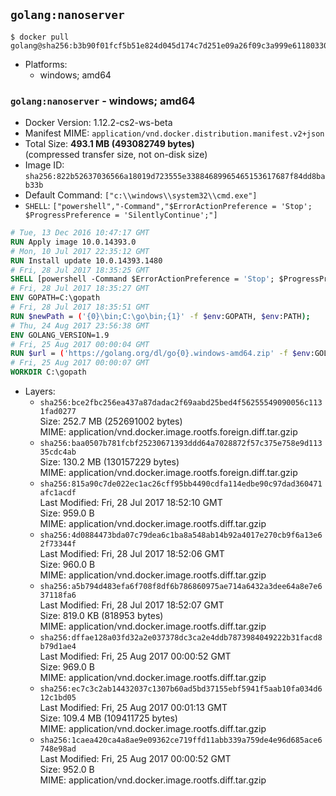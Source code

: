 ## `golang:nanoserver`

```console
$ docker pull golang@sha256:b3b90f01fcf5b51e824d045d174c7d251e09a26f09c3a999e61180330c031b49
```

-	Platforms:
	-	windows; amd64

### `golang:nanoserver` - windows; amd64

-	Docker Version: 1.12.2-cs2-ws-beta
-	Manifest MIME: `application/vnd.docker.distribution.manifest.v2+json`
-	Total Size: **493.1 MB (493082749 bytes)**  
	(compressed transfer size, not on-disk size)
-	Image ID: `sha256:822b52637036566a18019d723555e33884689965465153617687f84dd8bab33b`
-	Default Command: `["c:\\windows\\system32\\cmd.exe"]`
-	`SHELL`: `["powershell","-Command","$ErrorActionPreference = 'Stop'; $ProgressPreference = 'SilentlyContinue';"]`

```dockerfile
# Tue, 13 Dec 2016 10:47:17 GMT
RUN Apply image 10.0.14393.0
# Mon, 10 Jul 2017 22:35:12 GMT
RUN Install update 10.0.14393.1480
# Fri, 28 Jul 2017 18:35:25 GMT
SHELL [powershell -Command $ErrorActionPreference = 'Stop'; $ProgressPreference = 'SilentlyContinue';]
# Fri, 28 Jul 2017 18:35:27 GMT
ENV GOPATH=C:\gopath
# Fri, 28 Jul 2017 18:35:51 GMT
RUN $newPath = ('{0}\bin;C:\go\bin;{1}' -f $env:GOPATH, $env:PATH); 	Write-Host ('Updating PATH: {0}' -f $newPath); 	setx /M PATH $newPath;
# Thu, 24 Aug 2017 23:56:38 GMT
ENV GOLANG_VERSION=1.9
# Fri, 25 Aug 2017 00:00:04 GMT
RUN $url = ('https://golang.org/dl/go{0}.windows-amd64.zip' -f $env:GOLANG_VERSION); 	Write-Host ('Downloading {0} ...' -f $url); 	Invoke-WebRequest -Uri $url -OutFile 'go.zip'; 		$sha256 = '874b144b994643cff1d3f5875369d65c01c216bb23b8edddf608facc43966c8b'; 	Write-Host ('Verifying sha256 ({0}) ...' -f $sha256); 	if ((Get-FileHash go.zip -Algorithm sha256).Hash -ne $sha256) { 		Write-Host 'FAILED!'; 		exit 1; 	}; 		Write-Host 'Expanding ...'; 	Expand-Archive go.zip -DestinationPath C:\; 		Write-Host 'Verifying install ("go version") ...'; 	go version; 		Write-Host 'Removing ...'; 	Remove-Item go.zip -Force; 		Write-Host 'Complete.';
# Fri, 25 Aug 2017 00:00:07 GMT
WORKDIR C:\gopath
```

-	Layers:
	-	`sha256:bce2fbc256ea437a87dadac2f69aabd25bed4f56255549090056c1131fad0277`  
		Size: 252.7 MB (252691002 bytes)  
		MIME: application/vnd.docker.image.rootfs.foreign.diff.tar.gzip
	-	`sha256:baa0507b781fcbf25230671393ddd64a7028872f57c375e758e9d11335cdc4ab`  
		Size: 130.2 MB (130157229 bytes)  
		MIME: application/vnd.docker.image.rootfs.foreign.diff.tar.gzip
	-	`sha256:815a90c7de022ec1ac26cff95bb4490cdfa114edbe90c97dad360471afc1acdf`  
		Last Modified: Fri, 28 Jul 2017 18:52:10 GMT  
		Size: 959.0 B  
		MIME: application/vnd.docker.image.rootfs.diff.tar.gzip
	-	`sha256:4d0884473bda07c79dea6c1ba8a548ab14b92a4017e270cb9f6a13e62f73344f`  
		Last Modified: Fri, 28 Jul 2017 18:52:06 GMT  
		Size: 960.0 B  
		MIME: application/vnd.docker.image.rootfs.diff.tar.gzip
	-	`sha256:a5b794d483efa6f708f8df6b786860975ae714a6432a3dee64a8e7e637118fa6`  
		Last Modified: Fri, 28 Jul 2017 18:52:07 GMT  
		Size: 819.0 KB (818953 bytes)  
		MIME: application/vnd.docker.image.rootfs.diff.tar.gzip
	-	`sha256:dffae128a03fd32a2e037378dc3ca2e4ddb7873984049222b31facd8b79d1ae4`  
		Last Modified: Fri, 25 Aug 2017 00:00:52 GMT  
		Size: 969.0 B  
		MIME: application/vnd.docker.image.rootfs.diff.tar.gzip
	-	`sha256:ec7c3c2ab14432037c1307b60ad5bd37155ebf5941f5aab10fa034d612c1bd05`  
		Last Modified: Fri, 25 Aug 2017 00:01:13 GMT  
		Size: 109.4 MB (109411725 bytes)  
		MIME: application/vnd.docker.image.rootfs.diff.tar.gzip
	-	`sha256:1caea420ca4a8ae9e09362ce719ffd11abb339a759de4e96d685ace6748e98ad`  
		Last Modified: Fri, 25 Aug 2017 00:00:52 GMT  
		Size: 952.0 B  
		MIME: application/vnd.docker.image.rootfs.diff.tar.gzip
